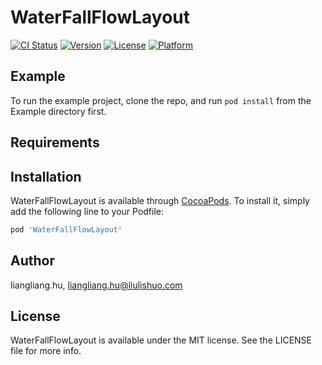# WaterFallFlowLayout

[![CI Status](https://img.shields.io/travis/liangliang.hu/WaterFallFlowLayout.svg?style=flat)](https://travis-ci.org/liangliang.hu/WaterFallFlowLayout)
[![Version](https://img.shields.io/cocoapods/v/WaterFallFlowLayout.svg?style=flat)](https://cocoapods.org/pods/WaterFallFlowLayout)
[![License](https://img.shields.io/cocoapods/l/WaterFallFlowLayout.svg?style=flat)](https://cocoapods.org/pods/WaterFallFlowLayout)
[![Platform](https://img.shields.io/cocoapods/p/WaterFallFlowLayout.svg?style=flat)](https://cocoapods.org/pods/WaterFallFlowLayout)

## Example

To run the example project, clone the repo, and run `pod install` from the Example directory first.

## Requirements

## Installation

WaterFallFlowLayout is available through [CocoaPods](https://cocoapods.org). To install
it, simply add the following line to your Podfile:

```ruby
pod 'WaterFallFlowLayout'
```

## Author

liangliang.hu, liangliang.hu@liulishuo.com

## License

WaterFallFlowLayout is available under the MIT license. See the LICENSE file for more info.
